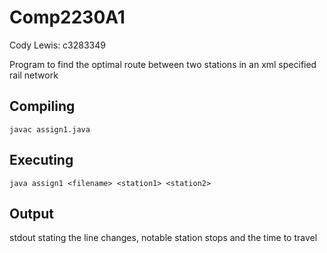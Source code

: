 # Comp2230A1
Cody Lewis: c3283349

Program to find the optimal route between two stations in an
xml specified rail network
## Compiling
`javac assign1.java`
## Executing
`java assign1 <filename> <station1> <station2>`
## Output
stdout stating the line changes, notable station stops and the
time to travel
